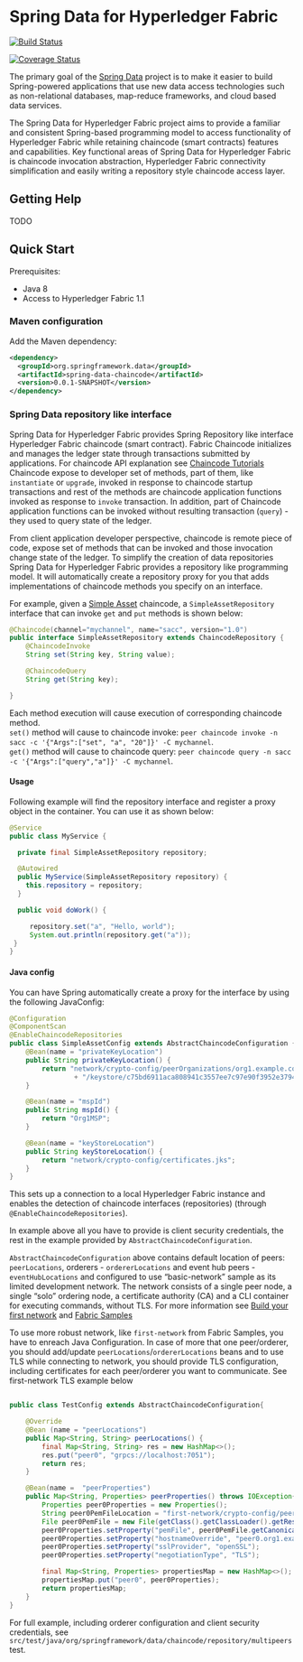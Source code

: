 # Spring Data for Hyperledger Fabric

[![Build Status](https://travis-ci.org/gennadylaventman/spring-data-chaincode.svg?branch=master)](https://travis-ci.org/gennadylaventman/spring-data-chaincode)

[![Coverage Status](https://coveralls.io/repos/github/gennadylaventman/spring-data-chaincode/badge.svg)](https://coveralls.io/github/gennadylaventman/spring-data-chaincode)

The primary goal of the [Spring Data](http://projects.spring.io/spring-data) project is to make it easier to build Spring-powered applications that use new data access technologies such as non-relational databases, map-reduce frameworks, and cloud based data services.

The Spring Data for Hyperledger Fabric project aims to provide a familiar and consistent Spring-based programming model to access functionality of Hyperledger Fabric while retaining chaincode (smart contracts) features and capabilities. Key functional areas of Spring Data for Hyperledger Fabric is chaincode invocation abstraction, Hyperledger Fabric connectivity simplification and easily writing a repository style chaincode access layer.

## Getting Help

TODO

## Quick Start

Prerequisites:
* Java 8
* Access to Hyperledger Fabric 1.1

### Maven configuration

Add the Maven dependency:

```xml
<dependency>
  <groupId>org.springframework.data</groupId>
  <artifactId>spring-data-chaincode</artifactId>
  <version>0.0.1-SNAPSHOT</version>
</dependency>
```

### Spring Data repository like interface

Spring Data for Hyperledger Fabric provides Spring Repository like interface Hyperledger Fabric chaincode (smart contract). Fabric Chaincode initializes and manages the ledger state through transactions submitted by applications. For chaincode API explanation see [Chaincode Tutorials](http://hyperledger-fabric.readthedocs.io/en/release/chaincode.html) Chaincode expose to developer set of methods, part of them, like `instantiate` or `upgrade`, invoked in response to chaincode startup transactions and rest of the methods are chaincode application functions invoked as response to `invoke` transaction. In addition, part of Chaincode application functions can be invoked without resulting transaction (`query`) - they used to query state of the ledger.

From client application developer perspective, chaincode is remote piece of code, expose set of methods that can be invoked and those invocation change state of the ledger. To simplify the creation of data repositories Spring Data for Hyperledger Fabric provides a repository like programming model. It will automatically create a repository proxy for you that adds implementations of chaincode methods you specify on an interface.

For example, given a [Simple Asset](http://hyperledger-fabric.readthedocs.io/en/release/chaincode4ade.html#simple-asset-chaincode) chaincode, a `SimpleAssetRepository` interface that can invoke `get` and `put` methods is shown below:

```java
@Chaincode(channel="mychannel", name="sacc", version="1.0")
public interface SimpleAssetRepository extends ChaincodeRepository {
	@ChaincodeInvoke
	String set(String key, String value);

	@ChaincodeQuery
	String get(String key);

}
```

Each method execution will cause execution of corresponding chaincode method.  
 `set()` method will cause to chaincode invoke: `peer chaincode invoke -n sacc -c '{"Args":["set", "a", "20"]}' -C mychannel`.  
 `get()` method will cause to chaincode query: `peer chaincode query -n sacc -c '{"Args":["query","a"]}' -C mychannel`.

#### Usage 

Following example will find the repository interface and register a proxy object in the container. You can use it as shown below:

```java
@Service
public class MyService {

  private final SimpleAssetRepository repository;

  @Autowired
  public MyService(SimpleAssetRepository repository) {
    this.repository = repository;
  }

  public void doWork() {

  	 repository.set("a", "Hello, world");
  	 System.out.println(repository.get("a"));
 }
}
```

#### Java config

You can have Spring automatically create a proxy for the interface by using the following JavaConfig:

```java
@Configuration
@ComponentScan
@EnableChaincodeRepositories
public class SimpleAssetConfig extends AbstractChaincodeConfiguration {
	@Bean(name = "privateKeyLocation")
	public String privateKeyLocation() {
		return "network/crypto-config/peerOrganizations/org1.example.com/users/User1@org1.example.com/msp"
				+ "/keystore/c75bd6911aca808941c3557ee7c97e90f3952e379497dc55eb903f31b50abc83_sk";
	}

	@Bean(name = "mspId")
	public String mspId() {
		return "Org1MSP";
	}

	@Bean(name = "keyStoreLocation")
	public String keyStoreLocation() {
		return "network/crypto-config/certificates.jks";
	}
}
```

This sets up a connection to a local Hyperledger Fabric instance and enables the detection of chaincode interfaces (repositories) (through `@EnableChaincodeRepositories`).

In example above all you have to provide is client security credentials, the rest in the example provided by `AbstractChaincodeConfiguration`. 

`AbstractChaincodeConfiguration` above contains default location of peers: `peerLocations`, orderers - `ordererLocations` and event hub peers - `eventHubLocations`
 and configured to use “basic-network” sample as its limited development network. The network consists of a single peer node, a single “solo” ordering node, a certificate authority (CA) and a CLI container for executing commands, without TLS. 
For more information see [Build your first network](http://hyperledger-fabric.readthedocs.io/en/release-1.0/build_network.html) and [Fabric Samples](https://github.com/hyperledger/fabric-samples)

To use more robust network, like `first-network` from Fabric Samples, you have to enreach Java Configuration. In case of more that one peer/orderer,
you should add/update `peerLocations`/`ordererLocations` beans and to use TLS while connecting to network, you should provide TLS configuration, including certificates for each peer/orderer you want to communicate. See first-network TLS example below

```java

public class TestConfig extends AbstractChaincodeConfiguration{

    @Override
    @Bean (name = "peerLocations")
    public Map<String, String> peerLocations() {
        final Map<String, String> res = new HashMap<>();
        res.put("peer0", "grpcs://localhost:7051");
        return res;
    }

	@Bean(name =  "peerProperties")
	public Map<String, Properties> peerProperties() throws IOException{
		Properties peer0Properties = new Properties();
		String peer0PemFileLocation = "first-network/crypto-config/peerOrganizations/org1.example.com/peers/peer0.org1.example.com/tls/server.crt";
		File peer0PemFile = new File(getClass().getClassLoader().getResource(peer0PemFileLocation).getFile());
		peer0Properties.setProperty("pemFile", peer0PemFile.getCanonicalPath());
		peer0Properties.setProperty("hostnameOverride", "peer0.org1.example.com");
		peer0Properties.setProperty("sslProvider", "openSSL");
		peer0Properties.setProperty("negotiationType", "TLS");

		final Map<String, Properties> propertiesMap = new HashMap<>();
		propertiesMap.put("peer0", peer0Properties);
		return propertiesMap;
	}
}
```


For full example, including orderer configuration and client security credentials, see `src/test/java/org/springframework/data/chaincode/repository/multipeers` test.

